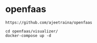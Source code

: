# openfaas

```
https://github.com/ajeetraina/openfaas
```

```
cd openfaas/visualizer/
docker-compose up -d
```
